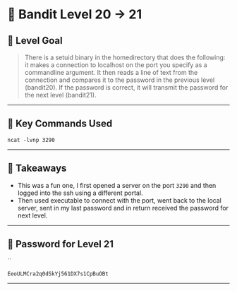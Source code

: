 # 🧭 Bandit Level 20 → 21

## 🎯 Level Goal
> There is a setuid binary in the homedirectory that does the following: it makes a connection to localhost on the port you specify as a commandline argument. It then reads a line of text from the connection and compares it to the password in the previous level (bandit20). If the password is correct, it will transmit the password for the next level (bandit21).

---
## 📂 Key Commands Used

```
ncat -lvnp 3290
```

---
## 🧠 Takeaways

- This was a fun one, I first opened a server on the port `3290` and then logged into the ssh using a different portal.
- Then used executable to connect with the port, went back to the local server, sent in my last password and in return received the password for next level.

---
## 🔐 Password for Level 21
``
```
EeoULMCra2q0dSkYj561DX7s1CpBuOBt
```

---
